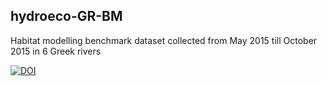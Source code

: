 ## hydroeco-GR-BM
Habitat modelling benchmark dataset collected from May 2015 till October 2015 in 6 Greek rivers

[![DOI](https://zenodo.org/badge/87625028.svg)](https://zenodo.org/badge/latestdoi/87625028)
